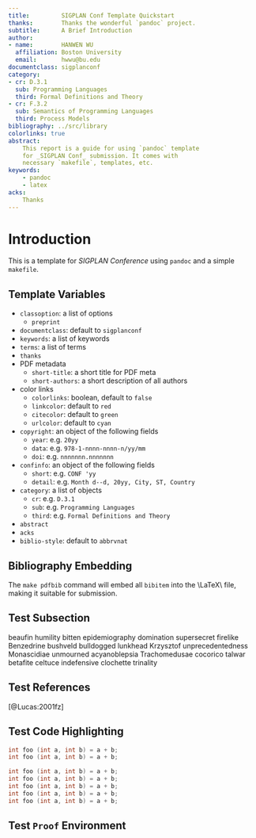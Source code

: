 ```yaml
---
title:         SIGPLAN Conf Template Quickstart
thanks:        Thanks the wonderful `pandoc` project. 
subtitle:      A Brief Introduction
author:
- name:        HANWEN WU
  affiliation: Boston University
  email:       hwwu@bu.edu
documentclass: sigplanconf
category:
- cr: D.3.1
  sub: Programming Languages
  third: Formal Definitions and Theory
- cr: F.3.2 
  sub: Semantics of Programming Languages 
  third: Process Models
bibliography: ../src/library
colorlinks: true
abstract: 
    This report is a guide for using `pandoc` template 
    for _SIGPLAN Conf_ submission. It comes with 
    necessary `makefile`, templates, etc.
keywords:
    - pandoc
    - latex
acks:
    Thanks
---
```



# Introduction

This is a template for _SIGPLAN Conference_ using `pandoc` and a simple `makefile`. 

## Template Variables

* `classoption`: a list of options
    - `preprint`
* `documentclass`: default to `sigplanconf`
* `keywords`: a list of keywords
* `terms`: a list of terms
* `thanks`
* PDF metadata
    * `short-title`: a short title for PDF meta
    * `short-authors`: a short description of all authors
* color links
    * `colorlinks`: boolean, default to `false`
    * `linkcolor`: default to `red`
    * `citecolor`: default to `green`
    * `urlcolor`: default to `cyan`
* `copyright`: an object of the following fields
    - `year`: e.g. `20yy`
    - `data`: e.g. `978-1-nnnn-nnnn-n/yy/mm`
    - `doi`: e.g. `nnnnnnn.nnnnnnn`
* `confinfo`: an object of the following fields
    - `short`: e.g. `CONF 'yy`
    - `detail`: e.g. `Month d--d, 20yy, City, ST, Country`
* `category`: a list of objects 
    - `cr`: e.g. `D.3.1`
    - `sub`: e.g. `Programming Languages`
    - `third`: e.g. `Formal Definitions and Theory`
* `abstract`
* `acks`
* `biblio-style`: default to `abbrvnat`

## Bibliography Embedding

The `make pdfbib` command will embed all `bibitem` into the \LaTeX\ file, making it suitable for submission.
    
## Test Subsection 

beaufin humility bitten epidemiography domination supersecret firelike Benzedrine bushveld bulldogged lunkhead Krzysztof unprecedentedness Monascidiae unmourned acyanoblepsia Trachomedusae cocorico talwar betafite celtuce indefensive clochette trinality

## Test References

[@Lucas:2001fz]

## Test Code Highlighting

``` {.c .numberLines startFrom="100"}
int foo (int a, int b) = a + b;
int foo (int a, int b) = a + b;

int foo (int a, int b) = a + b; 
int foo (int a, int b) = a + b; 
int foo (int a, int b) = a + b; 
int foo (int a, int b) = a + b; 
int foo (int a, int b) = a + b; 
```

## Test `Proof` Environment 

<!-- \begin{proof}
    Use $K_\lambda$ and $S_\lambda$ to...
\end{proof} -->

